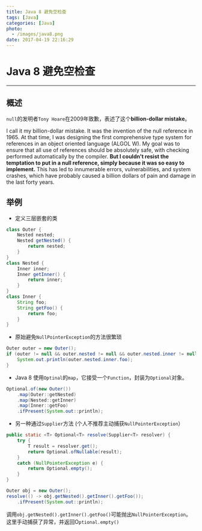 ```yaml
---
title: Java 8 避免空检查
tags: [Java]
categories: [Java]
photo:
  - /images/java8.png
date: 2017-04-19 22:16:29
---
```

# Java 8 避免空检查
---

## 概述
`null`的发明者`Tony Hoare`在2009年致歉，表述了这个**billion-dollar mistake**。
> 
I call it my billion-dollar mistake. It was the invention of the null reference in 1965. At that time, I was designing the first comprehensive type system for references in an object oriented language (ALGOL W). My goal was to ensure that all use of references should be absolutely safe, with checking performed automatically by the compiler. **But I couldn't resist the temptation to put in a null reference, simply because it was so easy to implement.** This has led to innumerable errors, vulnerabilities, and system crashes, which have probably caused a billion dollars of pain and damage in the last forty years.

<!--more-->
## 举例

- 定义三层嵌套的类
```java
class Outer {
    Nested nested;
    Nested getNested() {
        return nested;
    }
}
class Nested {
    Inner inner;
    Inner getInner() {
        return inner;
    }
}
class Inner {
    String foo;
    String getFoo() {
        return foo;
    }
}
```
- 原始避免`NullPointerException`的方法很繁琐
```java
Outer outer = new Outer();
if (outer != null && outer.nested != null && outer.nested.inner != null) {
    System.out.println(outer.nested.inner.foo);
}
```
- Java 8 使用`Optinal`的`map`，它接受一个`Function`，封装为`Optional`对象。
```java
Optional.of(new Outer())
    .map(Outer::getNested)
    .map(Nested::getInner)
    .map(Inner::getFoo)
    .ifPresent(System.out::println);
```
- 另一种通过`Supplier`方法 (个人不推荐主动捕获`NullPointerException`）
```java
public static <T> Optional<T> resolve(Supplier<T> resolver) {
    try {
        T result = resolver.get();
        return Optional.ofNullable(result);
    }
    catch (NullPointerException e) {
        return Optional.empty();
    }
}
```
```java
Outer obj = new Outer();
resolve(() -> obj.getNested().getInner().getFoo());
    .ifPresent(System.out::println);
```
调用`obj.getNested().getInner().getFoo()`可能抛出`NullPointerException`。
这里手动捕获了异常，并返回O`ptional.empty()`
